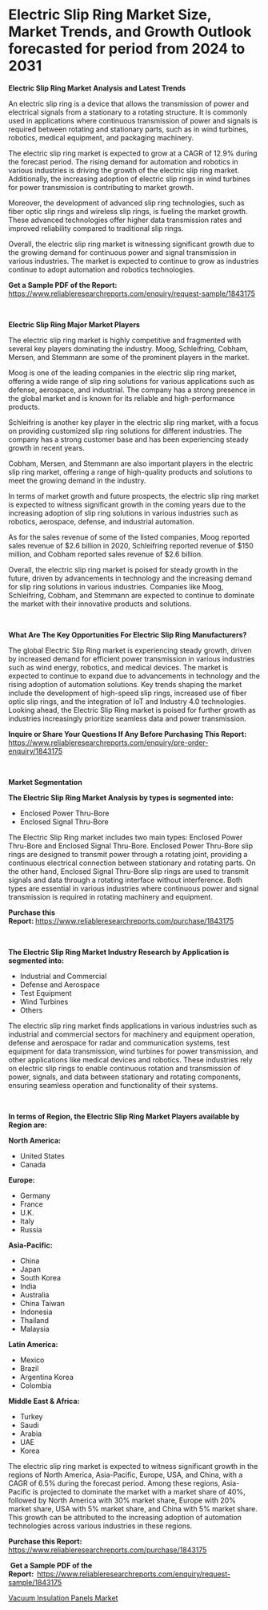 <p><h1>Electric Slip Ring Market Size, Market Trends, and Growth Outlook forecasted for period from 2024 to 2031</h1></p><p><strong>Electric Slip Ring Market Analysis and Latest Trends</strong></p>
<p><p>An electric slip ring is a device that allows the transmission of power and electrical signals from a stationary to a rotating structure. It is commonly used in applications where continuous transmission of power and signals is required between rotating and stationary parts, such as in wind turbines, robotics, medical equipment, and packaging machinery.</p><p>The electric slip ring market is expected to grow at a CAGR of 12.9% during the forecast period. The rising demand for automation and robotics in various industries is driving the growth of the electric slip ring market. Additionally, the increasing adoption of electric slip rings in wind turbines for power transmission is contributing to market growth.</p><p>Moreover, the development of advanced slip ring technologies, such as fiber optic slip rings and wireless slip rings, is fueling the market growth. These advanced technologies offer higher data transmission rates and improved reliability compared to traditional slip rings.</p><p>Overall, the electric slip ring market is witnessing significant growth due to the growing demand for continuous power and signal transmission in various industries. The market is expected to continue to grow as industries continue to adopt automation and robotics technologies.</p></p>
<p><strong>Get a Sample PDF of the Report:&nbsp;</strong> <a href="https://www.reliableresearchreports.com/enquiry/request-sample/1843175">https://www.reliableresearchreports.com/enquiry/request-sample/1843175</a></p>
<p>&nbsp;</p>
<p><strong>Electric Slip Ring Major Market Players</strong></p>
<p><p>The electric slip ring market is highly competitive and fragmented with several key players dominating the industry. Moog, Schleifring, Cobham, Mersen, and Stemmann are some of the prominent players in the market.</p><p>Moog is one of the leading companies in the electric slip ring market, offering a wide range of slip ring solutions for various applications such as defense, aerospace, and industrial. The company has a strong presence in the global market and is known for its reliable and high-performance products.</p><p>Schleifring is another key player in the electric slip ring market, with a focus on providing customized slip ring solutions for different industries. The company has a strong customer base and has been experiencing steady growth in recent years.</p><p>Cobham, Mersen, and Stemmann are also important players in the electric slip ring market, offering a range of high-quality products and solutions to meet the growing demand in the industry.</p><p>In terms of market growth and future prospects, the electric slip ring market is expected to witness significant growth in the coming years due to the increasing adoption of slip ring solutions in various industries such as robotics, aerospace, defense, and industrial automation.</p><p>As for the sales revenue of some of the listed companies, Moog reported sales revenue of $2.6 billion in 2020, Schleifring reported revenue of $150 million, and Cobham reported sales revenue of $2.6 billion.</p><p>Overall, the electric slip ring market is poised for steady growth in the future, driven by advancements in technology and the increasing demand for slip ring solutions in various industries. Companies like Moog, Schleifring, Cobham, and Stemmann are expected to continue to dominate the market with their innovative products and solutions.</p></p>
<p>&nbsp;</p>
<p><strong>What Are The Key Opportunities For Electric Slip Ring Manufacturers?</strong></p>
<p><p>The global Electric Slip Ring market is experiencing steady growth, driven by increased demand for efficient power transmission in various industries such as wind energy, robotics, and medical devices. The market is expected to continue to expand due to advancements in technology and the rising adoption of automation solutions. Key trends shaping the market include the development of high-speed slip rings, increased use of fiber optic slip rings, and the integration of IoT and Industry 4.0 technologies. Looking ahead, the Electric Slip Ring market is poised for further growth as industries increasingly prioritize seamless data and power transmission.</p></p>
<p><strong>Inquire or Share Your Questions If Any Before Purchasing This Report:</strong> <a href="https://www.reliableresearchreports.com/enquiry/pre-order-enquiry/1843175">https://www.reliableresearchreports.com/enquiry/pre-order-enquiry/1843175</a></p>
<p>&nbsp;</p>
<p><strong>Market Segmentation</strong></p>
<p><strong>The Electric Slip Ring Market Analysis by types is segmented into:</strong></p>
<p><ul><li>Enclosed Power Thru-Bore</li><li>Enclosed Signal Thru-Bore</li></ul></p>
<p><p>The Electric Slip Ring market includes two main types: Enclosed Power Thru-Bore and Enclosed Signal Thru-Bore. Enclosed Power Thru-Bore slip rings are designed to transmit power through a rotating joint, providing a continuous electrical connection between stationary and rotating parts. On the other hand, Enclosed Signal Thru-Bore slip rings are used to transmit signals and data through a rotating interface without interference. Both types are essential in various industries where continuous power and signal transmission is required in rotating machinery and equipment.</p></p>
<p><strong>Purchase this Report:&nbsp;</strong><a href="https://www.reliableresearchreports.com/purchase/1843175">https://www.reliableresearchreports.com/purchase/1843175</a></p>
<p>&nbsp;</p>
<p><strong>The Electric Slip Ring Market Industry Research by Application is segmented into:</strong></p>
<p><ul><li>Industrial and Commercial</li><li>Defense and Aerospace</li><li>Test Equipment</li><li>Wind Turbines</li><li>Others</li></ul></p>
<p><p>The electric slip ring market finds applications in various industries such as industrial and commercial sectors for machinery and equipment operation, defense and aerospace for radar and communication systems, test equipment for data transmission, wind turbines for power transmission, and other applications like medical devices and robotics. These industries rely on electric slip rings to enable continuous rotation and transmission of power, signals, and data between stationary and rotating components, ensuring seamless operation and functionality of their systems.</p></p>
<p>&nbsp;</p>
<p><strong>In terms of Region, the Electric Slip Ring Market Players available by Region are:</strong></p>
<p>
    <p> <strong> North America: </strong>
        <ul>
            <li>United States</li>
            <li>Canada</li>
        </ul>
        </p> 
    <p> <strong> Europe: </strong>
        <ul>
            <li>Germany</li>
            <li>France</li>
            <li>U.K.</li>
            <li>Italy</li>
            <li>Russia</li>
        </ul>
        </p> 
    <p> <strong> Asia-Pacific: </strong>
        <ul>
            <li>China</li>
            <li>Japan</li>
            <li>South Korea</li>
            <li>India</li>
            <li>Australia</li>
            <li>China Taiwan</li>
            <li>Indonesia</li>
            <li>Thailand</li>
            <li>Malaysia</li>
        </ul>
        </p> 
    <p> <strong> Latin America: </strong>
        <ul>
            <li>Mexico</li>
            <li>Brazil</li>
            <li>Argentina Korea</li>
            <li>Colombia</li>
        </ul>
        </p> 
    <p> <strong> Middle East & Africa: </strong>
        <ul>
            <li>Turkey</li>
            <li>Saudi</li>
            <li>Arabia</li>
            <li>UAE</li>
            <li>Korea</li>
        </ul>
    </p>
    </p>
<p><p>The electric slip ring market is expected to witness significant growth in the regions of North America, Asia-Pacific, Europe, USA, and China, with a CAGR of 6.5% during the forecast period. Among these regions, Asia-Pacific is projected to dominate the market with a market share of 40%, followed by North America with 30% market share, Europe with 20% market share, USA with 5% market share, and China with 5% market share. This growth can be attributed to the increasing adoption of automation technologies across various industries in these regions.</p></p>
<p><strong>Purchase this Report: </strong><a href="https://www.reliableresearchreports.com/purchase/1843175">https://www.reliableresearchreports.com/purchase/1843175</a></p>
<p>&nbsp;<strong>Get a Sample PDF of the Report:&nbsp;&nbsp;</strong><a href="https://www.reliableresearchreports.com/enquiry/request-sample/1843175">https://www.reliableresearchreports.com/enquiry/request-sample/1843175</a></p>
<p><strong></strong></p>
<p><p><a href="https://gamy-alyssum-396.notion.site/Vacuum-Insulation-Panels-Market-Size-Share-Trends-Analysis-Report-By-Material-By-Type-By-End-us-44f59656b2704c46a4d91e8a21b2d2a9">Vacuum Insulation Panels Market</a></p></p>